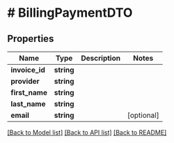 # # BillingPaymentDTO

## Properties

Name | Type | Description | Notes
------------ | ------------- | ------------- | -------------
**invoice_id** | **string** |  |
**provider** | **string** |  |
**first_name** | **string** |  |
**last_name** | **string** |  |
**email** | **string** |  | [optional]

[[Back to Model list]](../../README.md#models) [[Back to API list]](../../README.md#endpoints) [[Back to README]](../../README.md)
